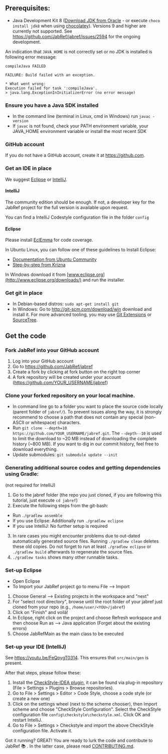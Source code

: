## Prerequisites:

* Java Development Kit 8 ([Download JDK from Oracle](http://www.oracle.com/technetwork/java/javase/downloads/index.html?ssSourceSiteId=otnjp) - or execute `choco install jdk8` when using [chocolatey](https://chocolatey.org/)).
  Versions 9 and higher are currently not supported.
  See https://github.com/JabRef/jabref/issues/2594 for the ongoing development.


An indication that `JAVA_HOME` is not correctly set or no JDK is installed is following error message:

```
compileJava FAILED

FAILURE: Build failed with an exception.

* What went wrong:
Execution failed for task ':compileJava'.
> java.lang.ExceptionInInitializerError (no error message)
```



### Ensure you have a Java SDK installed
* In the command line (terminal in Linux, cmd in Windows) run `javac -version`
* If `javac` is not found, check your PATH environment variable, your JAVA_HOME environment variable or install the most recent SDK

### GitHub account
If you do not have a GitHub account, create it at https://github.com.

### Get an IDE in place
We suggest [Eclipse](https://eclipse.org/) or [IntelliJ](https://www.jetbrains.com/idea/).

#### IntelliJ
The community edition should be enough.
If not, a developer key for the JabRef project for the full version is available upon request.

You can find a IntelliJ Codestyle configuration file in the folder `config`

#### Eclipse
Please install [EclEmma](http://eclemma.org/) for code coverage.

In Ubuntu Linux, you can follow one of these guidelines to Install Eclipse:

* [Documentation from Ubuntu Community](https://help.ubuntu.com/community/EclipseIDE#Download_Eclipse)
* [Step-by-step from Krizna](www.krizna.com/ubuntu/install-eclipse-in-ubuntu-12-04/)

In Windows download it from [www.eclipse.org](http://www.eclipse.org/downloads/) and run the installer.

### Get git in place
* In Debian-based distros: `sudo apt-get install git`
* In Windows: Go to http://git-scm.com/download/win download and install it. For more advanced tooling, you may use [Git Extensions](http://gitextensions.github.io/) or [SourceTree](https://www.sourcetreeapp.com/).

## Get the code
### Fork JabRef into your GitHub account
1. Log into your GitHub account
2. Go to https://github.com/JabRef/jabref 
3. Create a fork by clicking at fork button on the right top corner
4. A fork repository will be created under your account (https://github.com/YOUR_USERNAME/jabref)

### Clone your forked repository on your local machine.

* In command line go to a folder you want to place the source code locally (parent folder of `jabref/`). To prevent issues along the way, it is strongly recommend to choose a path that does not contain any special (non-ASCII or whitespace) characters.
* Run `git clone --depth=10 https://github.com/YOUR_USERNAME/jabref.git`. The `--depth--10` is used to limit the download to ~20 MB instead of downloading the complete history (~800 MB). If you want to dig in our commit history, feel free to download everything.
* Update submodules: `git submodule update --init`


### Generating additional source codes and getting dependencies using Gradle:
(not required for IntelliJ)

1. Go to the jabref folder (the repo you just cloned, if you are following this tutorial, just execute `cd jabref`)
2. Execute the following steps from the git-bash:
  - Run `./gradlew assemble` 
  - If you use Eclipse: Additionally run `./gradlew eclipse` 
  - If you use IntelliJ: No further setup is required
3. In rare cases you might encounter problems due to out-dated automatically generated source files. Running `./gradlew clean` deletes these old copies. Do not forget to run at least `./gradlew eclipse` or `./gradlew build` afterwards to regenerate the source files. 
4. `./gradlew tasks` shows many other runnable tasks.  

### Set-up Eclipse
* Open Eclipse
* To Import your JabRef project go to menu File --> Import

1. Choose General --> Existing projects in the workspace and "next"
2. For "select root directory", browse until the root folder of your jabref just cloned from your repo (e.g., `/home/user/<YOU>/jabref`)
3. Click on "Finish" and voilá!
4. In Eclipse, right click on the project and choose Refresh workspace and then choose Run as --> Java application (Forget about the existing errors)
5. Choose JabRefMain as the main class to be executed

### Set-up your IDE (IntelliJ)

See <https://youtu.be/FeQpygT0314>. This ensures that `src/main/gen` is present.

After that steps, please follow these:

1. Install the [CheckStyle-IDEA plugin](http://plugins.jetbrains.com/plugin/1065?pr=idea), it can be found via plug-in repository (File > Settings > Plugins > Browse repositories).
2. Go to File > Settings > Editor > Code Style, choose a code style (or create a new one) 
3. Click on the settings wheel (next to the scheme chooser), then Import scheme and choose "CheckStyle Configuration". Select the CheckStyle configuration file `config\checkstyle\checkstyle.xml`. Click OK and restart IntelliJ.
4. Go to File > Settings > Checkstyle and import the above CheckStyle configuration file. Activate it.

Got it running? GREAT! You are ready to lurk the code and contribute to JabRef :books: . In the latter case, please read [CONTRIBUTING.md](https://github.com/JabRef/jabref/blob/master/CONTRIBUTING.md).
